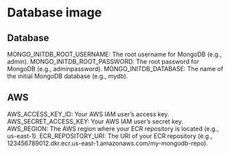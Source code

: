 # Database image


## Database
MONGO_INITDB_ROOT_USERNAME: The root username for MongoDB (e.g., admin).
MONGO_INITDB_ROOT_PASSWORD: The root password for MongoDB (e.g., adminpassword).
MONGO_INITDB_DATABASE: The name of the initial MongoDB database (e.g., mydb).


## AWS
AWS_ACCESS_KEY_ID: Your AWS IAM user’s access key.
AWS_SECRET_ACCESS_KEY: Your AWS IAM user’s secret key.
AWS_REGION: The AWS region where your ECR repository is located (e.g., us-east-1).
ECR_REPOSITORY_URI: The URI of your ECR repository (e.g., 123456789012.dkr.ecr.us-east-1.amazonaws.com/my-mongodb-repo).
